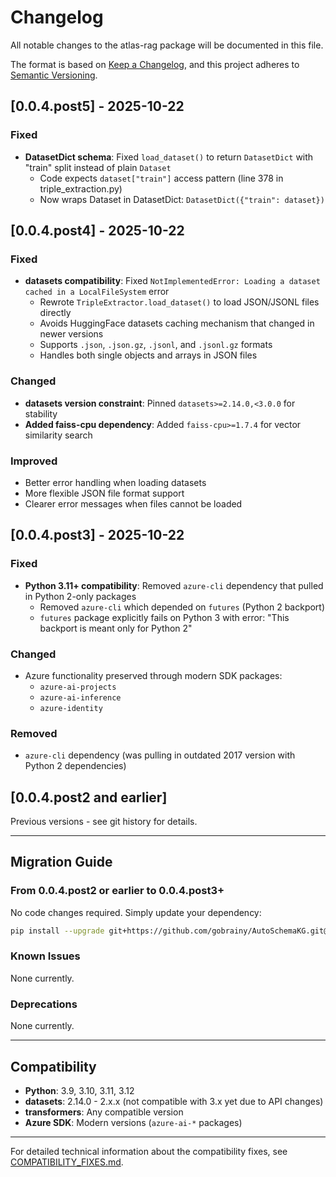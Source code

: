 # Changelog

All notable changes to the atlas-rag package will be documented in this file.

The format is based on [Keep a Changelog](https://keepachangelog.com/en/1.0.0/),
and this project adheres to [Semantic Versioning](https://semver.org/spec/v2.0.0.html).

## [0.0.4.post5] - 2025-10-22

### Fixed
- **DatasetDict schema**: Fixed `load_dataset()` to return `DatasetDict` with "train" split instead of plain `Dataset`
  - Code expects `dataset["train"]` access pattern (line 378 in triple_extraction.py)
  - Now wraps Dataset in DatasetDict: `DatasetDict({"train": dataset})`

## [0.0.4.post4] - 2025-10-22

### Fixed
- **datasets compatibility**: Fixed `NotImplementedError: Loading a dataset cached in a LocalFileSystem` error
  - Rewrote `TripleExtractor.load_dataset()` to load JSON/JSONL files directly
  - Avoids HuggingFace datasets caching mechanism that changed in newer versions
  - Supports `.json`, `.json.gz`, `.jsonl`, and `.jsonl.gz` formats
  - Handles both single objects and arrays in JSON files

### Changed
- **datasets version constraint**: Pinned `datasets>=2.14.0,<3.0.0` for stability
- **Added faiss-cpu dependency**: Added `faiss-cpu>=1.7.4` for vector similarity search

### Improved
- Better error handling when loading datasets
- More flexible JSON file format support
- Clearer error messages when files cannot be loaded

## [0.0.4.post3] - 2025-10-22

### Fixed
- **Python 3.11+ compatibility**: Removed `azure-cli` dependency that pulled in Python 2-only packages
  - Removed `azure-cli` which depended on `futures` (Python 2 backport)
  - `futures` package explicitly fails on Python 3 with error: "This backport is meant only for Python 2"
  
### Changed
- Azure functionality preserved through modern SDK packages:
  - `azure-ai-projects`
  - `azure-ai-inference`
  - `azure-identity`

### Removed
- `azure-cli` dependency (was pulling in outdated 2017 version with Python 2 dependencies)

## [0.0.4.post2 and earlier]

Previous versions - see git history for details.

---

## Migration Guide

### From 0.0.4.post2 or earlier to 0.0.4.post3+

No code changes required. Simply update your dependency:

```bash
pip install --upgrade git+https://github.com/gobrainy/AutoSchemaKG.git@main
```

### Known Issues

None currently.

### Deprecations

None currently.

---

## Compatibility

- **Python**: 3.9, 3.10, 3.11, 3.12
- **datasets**: 2.14.0 - 2.x.x (not compatible with 3.x yet due to API changes)
- **transformers**: Any compatible version
- **Azure SDK**: Modern versions (`azure-ai-*` packages)

---

For detailed technical information about the compatibility fixes, see [COMPATIBILITY_FIXES.md](COMPATIBILITY_FIXES.md).

